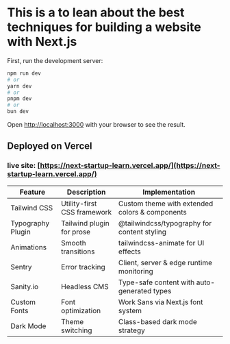 # This is a to lean about the best techniques for building a website with Next.js

First, run the development server:

```bash
npm run dev
# or
yarn dev
# or
pnpm dev
# or
bun dev
```

Open [http://localhost:3000](http://localhost:3000) with your browser to see the result.

## Deployed on Vercel

### live site: [https://next-startup-learn.vercel.app/](https://next-startup-learn.vercel.app/)

| Feature | Description | Implementation |
|---------|-------------|----------------|
| Tailwind CSS | Utility-first CSS framework | Custom theme with extended colors & components |
| Typography Plugin | Tailwind plugin for prose | @tailwindcss/typography for content styling |
| Animations | Smooth transitions | tailwindcss-animate for UI effects |
| Sentry | Error tracking | Client, server & edge runtime monitoring |
| Sanity.io | Headless CMS | Type-safe content with auto-generated types |
| Custom Fonts | Font optimization | Work Sans via Next.js font system |
| Dark Mode | Theme switching | Class-based dark mode strategy |
